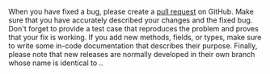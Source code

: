 <!--
SPDX-FileCopyrightText: 2020-2023 Pcap Project
SPDX-License-Identifier: MIT OR Apache-2.0
-->

When you have fixed a bug, please create a [pull request](https://github.com/ardikars/pcap/pulls) on GitHub. Make sure that you have accurately described your changes and the fixed bug. Don't forget to provide a test case that reproduces the problem and proves that your fix is working. If you add new methods, fields, or types, make sure to write some in-code documentation that describes their purpose. Finally, please note that new releases are normally developed in their own branch whose name is identical to <majorVersion>.<minorVersion>.
